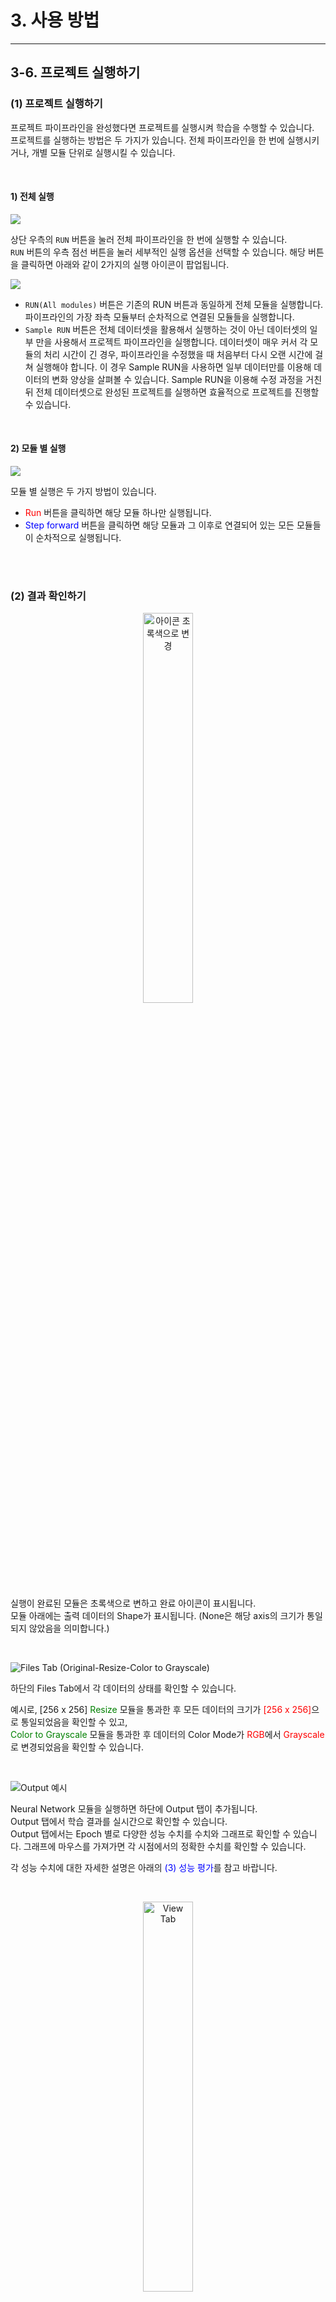 # 3. 사용 방법

***

## 3-6. 프로젝트 실행하기

### (1) 프로젝트 실행하기

프로젝트 파이프라인을 완성했다면 프로젝트를 실행시켜 학습을 수행할 수 있습니다.  
프로젝트를 실행하는 방법은 두 가지가 있습니다. 전체 파이프라인을 한 번에 실행시키거나, 개별 모듈 단위로 실행시킬 수 있습니다.

<br>

#### 1) 전체 실행

![](img/3-6/manual_3-6_1_1_1.png)

상단 우측의 `RUN` 버튼을 눌러 전체 파이프라인을 한 번에 실행할 수 있습니다.  
`RUN` 버튼의 우측 점선 버튼을 눌러 세부적인 실행 옵션을 선택할 수 있습니다. 해당 버튼을 클릭하면 아래와 같이 2가지의 실행 아이콘이 팝업됩니다.

![](img/3-6/manual_3-6_1_1_2.png)

- `RUN(All modules)` 버튼은 기존의 RUN 버튼과 동일하게 전체 모듈을 실행합니다. 파이프라인의 가장 좌측 모듈부터 순차적으로 연결된 모듈들을 실행합니다.
- `Sample RUN` 버튼은 전체 데이터셋을 활용해서 실행하는 것이 아닌 데이터셋의 일부 만을 사용해서 프로젝트 파이프라인을 실행합니다. 데이터셋이 매우 커서 각 모듈의 처리 시간이 긴 경우, 파이프라인을 수정했을 때 처음부터 다시 오랜 시간에 걸쳐 실행해야 합니다. 이 경우 Sample RUN을 사용하면 일부 데이터만를 이용해 데이터의 변화 양상을 살펴볼 수 있습니다. Sample RUN을 이용해 수정 과정을 거친 뒤 전체 데이터셋으로 완성된 프로젝트를 실행하면 효율적으로 프로젝트를 진행할 수 있습니다.

<br>

#### 2) 모듈 별 실행

![](img/3-6/manual_3-6_1_2.png)

모듈 별 실행은 두 가지 방법이 있습니다.  
- <span style="color:red">Run</span> 버튼을 클릭하면 해당 모듈 하나만 실행됩니다.  
- <span style="color:blue">Step forward</span> 버튼을 클릭하면 해당 모듈과 그 이후로 연결되어 있는 모든 모듈들이 순차적으로 실행됩니다.


<br><br>


### (2) 결과 확인하기

<!-- 하단의 Output 탭, Files 탭과 우측 View 탭을 이용해 결과를 확인하는 방법 -->

<p align="center"><img src="img/3-6/manual_3-6_2_1.png" alt="아이콘 초록색으로 변경" width="40%"/></p>

실행이 완료된 모듈은 초록색으로 변하고 완료 아이콘이 표시됩니다.  
모듈 아래에는 출력 데이터의 Shape가 표시됩니다. (None은 해당 axis의 크기가 통일되지 않았음을 의미합니다.)

<br>

![Files Tab (Original-Resize-Color to Grayscale)](img/3-6/manual_3-6_2_2.png)

하단의 Files Tab에서 각 데이터의 상태를 확인할 수 있습니다.

예시로, [256 x 256] <span style="color:green">Resize</span> 모듈을 통과한 후 모든 데이터의 크기가 <span style="color:red">[256 x 256]</span>으로 통일되었음을 확인할 수 있고,  
<span style="color:green">Color to Grayscale</span> 모듈을 통과한 후 데이터의 Color Mode가 <span style="color:red">RGB</span>에서 <span style="color:red">Grayscale</span>로 변경되었음을 확인할 수 있습니다.

<br>

![Output 예시](img/3-6/manual_3-6_2_3.png)

Neural Network 모듈을 실행하면 하단에 Output 탭이 추가됩니다.  
Output 탭에서 학습 결과를 실시간으로 확인할 수 있습니다.  
Output 탭에서는 Epoch 별로 다양한 성능 수치를 수치와 그래프로 확인할 수 있습니다. 그래프에 마우스를 가져가면 각 시점에서의 정확한 수치를 확인할 수 있습니다.  

각 성능 수치에 대한 자세한 설명은 아래의 <span style="color:blue">(3) 성능 평가</span>를 참고 바랍니다.

<br>

<p align="center"><img src="img/3-6/manual_3-6_2_4.png" alt="View Tab" width="40%"/></p>

우측의 View Tab에서 모듈의 출력 영상을 확인할 수 있습니다.  
특히, Neural Network 모듈의 경우는 신경망이 영상의 어느 부분을 보고 판단했는지를 알려주는 <span style="color:red">Grad-CAM Image</span>가 추가로 제공됩니다.  
(* Grad-CAM Image는 100% 정확한 것은 아니므로 참고사항으로만 이용하시기 바랍니다.)


<br><br>


### (3) 성능 평가

<!-- 각 Measurement에 대한 설명 -->

성능 평가는 인공지능 학습 과정에서 매우 중요한 부분입니다.  

각종 성능지표는 학습이 정상적으로 수행되고 있는가, 그렇지 않다면 어떠한 방향으로 학습이 되고 있는가를 판단할 수 있게 해 줍니다. 이를 통해 연구자는 전체적인 파이프라인의 수정 방향을 알 수 있고 나아가 연구 목표에 도달할 수 있습니다. 따라서 인공지능의 학습 과정과 학습 종료 후 성능을 평가해서 사용자의 기준에 맞는 성능에 도달했는지 확인하는 과정을 거쳐야 합니다.

지도학습(Supervised Learning)의 성능 평가 과정은 신경망 알고리즘의 예측 결과와 실제 현실의 정답(Ground Truth)인 Label 데이터를 비교해가며 올바르게 예측하였는지 비교하는 과정을 거치고 이를 사용자가 이해할 수 있는 수치로 표현하게 됩니다.

DEEP:PHI 플랫폼에서는 손실(Loss), 정확도(Accuracy), 민감도(Sensitivity), 특이도(Specificity) 등의 다양한 수치를 표와 그래프 형태로 제공합니다.

<br>

#### 각 Task 별 제공되는 성능 수치

신경망이 수행하는 Task에 따라 제공되는 성능 수치가 다릅니다. 

**1) Classification:**
- Loss
- Accuracy
- Accuracy by class
- Sensitivity
- Specificity
- PPV
- NPV
- Dice

<br>

**2) Segmentation:**
- Loss
- Accuracy
- Accuracy by class
- Sensitivity
- Specificity
- PPV
- NPV
- Dice
- mIOU

<br>

**3) Detection:**
- Loss
- mAP
- Accuracy by class

<br>

**4) Transformation:**
- Loss
- MAE
- MSE
- RMSE
- MSLE
- PSNR

<br>

#### 성능 수치 상세설명

성능 수치는 각 클래스 별로 정탐과 오탐을 체크하여 연산하는 것에서 시작합니다.  
아래 표에서 확인하는 것처럼 실제 True를 True라고 맞춘 경우를 **True Positive(TP)**, 실제 True를 False라고 잘못 맞춘 경우를 **False Negative(FN)**, 실제 False를 False라고 맞춘 경우를 **True Negative(TN)**, 실제 False를 True라고 잘못 맞춘 경우를 **False Positive(FN)**라고 합니다.

<br>

<p align="center"><img src="img/3-6/manual_3-6_3.png" alt="" width="60%"/></p>

<br>

**[높을수록 좋은 성능 수치]**

* **Accuracy** (정확도) : 정답을 맞춘 비율입니다.  
<p align="center"><img src="img/3-6/modify_accuracy.png" alt="" width="400px"/></p>

* **Accuracy by Class** : 각 Class 별 Accuracy를 계산합니다.

* **Sensitivity** (민감도) : 실제 True인 사람을 True라고 예측하는 비율입니다.  
<p align="center"><img src="img/3-6/modify_sensitivity.png" alt="" width="400px"/></p>

* **Specificity** (특이도) : 실제 False인 사람을 False라고 예측하는 비율입니다.  
<p align="center"><img src="img/3-6/modify_specificity.png" alt="" width="400px"/></p>

* **PPV** (양성예측도) : True라고 예측한 것 중 실제 True인 것의 비율입니다.  
<p align="center"><img src="img/3-6/modify_ppv.png" alt="" width="400px"/></p>

* **NPV** (음성예측도) : False라고 예측한 것 중 실제 False인 것의 비율입니다.  
<p align="center"><img src="img/3-6/modify_npv.png" alt="" width="400px"/></p>

* **Dice coefficient** : 두 영역이 얼마나 겹치는지에 대한 비율입니다.  
<p align="center"><img src="img/3-6/modify_dice_coefficient.png" alt="" width="400px"/></p>

* **mIoU** (mean Intersection over Union) : Dice coefficient와 마찬가지로 두 영역이 얼마나 겹치는지에 대한 비율입니다. Dice coefficient보다 오차를 더 극대화한다는 점에서 차이가 있습니다.
<p align="center"><img src="img/3-6/modify_miou.png" alt="" width="400px"/></p>

* **mAP** (mean Average Precision) : 각 class 별 AP(Average Precision)의 평균을 의미합니다. AP는 threshold를 조정함에 따라 달라지는 Precision(PPV) 값의 평균값입니다.

* **PSNR** (Peak Signal-to-Noise Ratio, 신호 대 잡음비) : 영상의 최대값에 대한 손실의 비를 나타냅니다.  
<p align="center"><img src="img/3-6/psnr.png" alt="" width="350px"/></p>

<br>

**[낮을수록 좋은 성능 수치]**

* **Loss** (손실) : 손실 함수에 의해 계산되는 값입니다.  

* **MAE** (Mean Absolute Error) : 정답 값과의 차(Error)의 절댓값의 평균입니다.  
<p align="center"><img src="img/3-6/mae.png" alt="" width="300px"/></p>

* **MSE** (Mean Squared Error) : 정답 값과의 차(Error)의 제곱의 평균입니다.  
<p align="center"><img src="img/3-6/mse.png" alt="" width="250px"/></p>

* **RMSE** (Root Mean Squared Error) : MSE를 보정해 준 값입니다.  
<p align="center"><img src="img/3-6/rmse.png" alt="" width="250px"/></p>

* **MSLE** (Mean Squared Log Error) : MSE를 보정해 준 값입니다.  
<p align="center"><img src="img/3-6/msle.png" alt="" width="400px"/></p>

<br>

이러한 성능 수치들은 Neural Network 모듈의 Output 탭에서 표와 그래프의 형태로 쉽게 확인할 수 있습니다.  
또한 위 성능 수치들은 알고리즘의 예측 정확도이기 때문에 예측하려는 각 개별 클래스 별로 수치 연산을 수행합니다.  
DEEP:PHI에선 매 학습 단계마다, 매 클래스 별로 해당 수치를 연산해서 사용자가 확인할 수 있도록 제공하고 있습니다.

